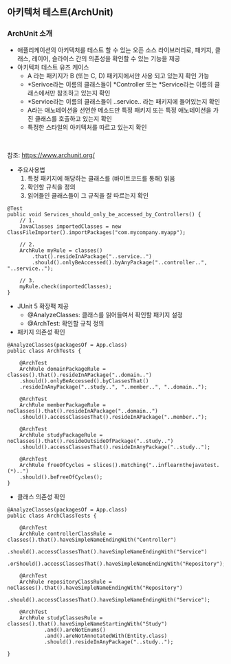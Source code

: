 ## 아키텍처 테스트(ArchUnit)

### ArchUnit 소개
- 애플리케이션의 아키텍처를 테스트 할 수 있는 오픈 소스 라이브러리로, 패키지, 클래스, 레이어, 슬라이스 간의 의존성을 확인할 수 있는 기능을 제공
- 아키텍처 테스트 유즈 케이스
  - A 라는 패키지가 B (또는 C, D) 패키지에서만 사용 되고 있는지 확인 가능
  - *Serivce라는 이름의 클래스들이 *Controller 또는 *Service라는 이름의 클래스에서만 참조하고 있는지 확인
  - *Service라는 이름의 클래스들이 ..service.. 라는 패키지에 들어있는지 확인
  - A라는 애노테이션을 선언한 메소드만 특정 패키지 또는 특정 애노테이션을 가진 클래스를 호출하고 있는지 확인
  - 특정한 스타일의 아키텍처를 따르고 있는지 확인
<br>

참조: https://www.archunit.org/

- 주요사용법
    1. 특정 패키지에 해당하는 클래스를 (바이트코드를 통해) 읽음
    2. 확인할 규칙을 정의
    3. 읽어들인 클래스들이 그 규칙을 잘 따르는지 확인
```
@Test
public void Services_should_only_be_accessed_by_Controllers() {
    // 1.
    JavaClasses importedClasses = new ClassFileImporter().importPackages("com.mycompany.myapp");

    // 2.
    ArchRule myRule = classes()
        .that().resideInAPackage("..service..")
        .should().onlyBeAccessed().byAnyPackage("..controller..", "..service..");

    // 3.
    myRule.check(importedClasses);
}
```
- JUnit 5 확장팩 제공
  - @AnalyzeClasses: 클래스를 읽어들여서 확인할 패키지 설정
  - @ArchTest: 확인할 규칙 정의
- 패키지 의존성 확인
```
@AnalyzeClasses(packagesOf = App.class)
public class ArchTests {

    @ArchTest
    ArchRule domainPackageRule = classes().that().resideInAPackage("..domain..")
    .should().onlyBeAccessed().byClassesThat()
    .resideInAnyPackage("..study..", "..member..", "..domain..");

    @ArchTest
    ArchRule memberPackageRule = noClasses().that().resideInAPackage("..domain..")
    .should().accessClassesThat().resideInAPackage("..member..");

    @ArchTest
    ArchRule studyPackageRule = noClasses().that().resideOutsideOfPackage("..study..")
    .should().accessClassesThat().resideInAnyPackage("..study..");

    @ArchTest
    ArchRule freeOfCycles = slices().matching("..inflearnthejavatest.(*)..")
    .should().beFreeOfCycles();
}
```
- 클래스 의존성 확인
```
@AnalyzeClasses(packagesOf = App.class)
public class ArchClassTests {

    @ArchTest
    ArchRule controllerClassRule = classes().that().haveSimpleNameEndingWith("Controller")
            .should().accessClassesThat().haveSimpleNameEndingWith("Service")
            .orShould().accessClassesThat().haveSimpleNameEndingWith("Repository");

    @ArchTest
    ArchRule repositoryClassRule = noClasses().that().haveSimpleNameEndingWith("Repository")
            .should().accessClassesThat().haveSimpleNameEndingWith("Service");

    @ArchTest
    ArchRule studyClassesRule = classes().that().haveSimpleNameStartingWith("Study")
            .and().areNotEnums()
            .and().areNotAnnotatedWith(Entity.class)
            .should().resideInAnyPackage("..study..");

}
```